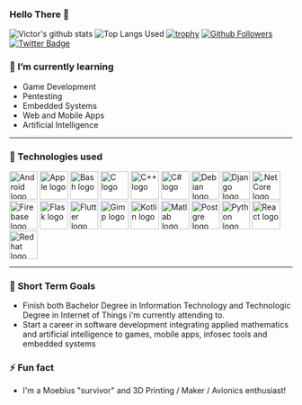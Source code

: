### Hello There 👋

![Victor's github stats](https://github-readme-stats.vercel.app/api?username=victornas91&count_private=false&show_icons=true&theme=great-gatsby)
![Top Langs Used](https://github-readme-stats.vercel.app/api/top-langs/?username=victornas91&layout=compact&show_icons=true&theme=great-gatsby)
[![trophy](https://github-profile-trophy.vercel.app/?username=victornas91)](https://github.com/ryo-ma/github-profile-trophy)
[![Github Followers](https://img.shields.io/github/followers/victornas91?color=06d6a0&label=Github%20Followers&style=for-the-badge)](https://github.com/victornas91?tab=followers)
[![Twitter Badge](https://img.shields.io/badge/-Twitter-1877f2?style=flat-square&logo=twitter&logoColor=white&link=https://twitter.com/IT_Victor91/)](https://twitter.com/IT_Victor91/)

### 🌱 I’m currently learning
- Game Development
- Pentesting
- Embedded Systems
- Web and Mobile Apps
- Artificial Intelligence

--- 

### 🧰 Technologies used

<img src="https://github.com/victornas91/devicon/blob/master/icons/android/android-plain.svg" alt="Android logo" width="50" height="50" /> <img src="https://github.com/victornas91/devicon/blob/master/icons/apple/apple-original.svg" alt="Apple logo" width="50" height="50" /> <img src="https://github.com/victornas91/devicon/blob/master/icons/bash/bash-plain.svg" alt="Bash logo" width="50" height="50" /> <img src="https://github.com/victornas91/devicon/blob/master/icons/c/c-plain.svg" alt="C logo" width="50" height="50" /> <img src="https://github.com/victornas91/devicon/blob/master/icons/cplusplus/cplusplus-plain.svg" alt="C++ logo" width="50" height="50" /> <img src="https://github.com/victornas91/devicon/blob/master/icons/csharp/csharp-plain.svg" alt="C# logo" width="50" height="50" /> <img src="https://github.com/victornas91/devicon/blob/master/icons/debian/debian-plain.svg" alt="Debian logo" width="50" height="50" /> <img src="https://github.com/victornas91/devicon/blob/master/icons/django/django-plain.svg" alt="Django logo" width="50" height="50" /> <img src="https://github.com/victornas91/devicon/blob/master/icons/dotnetcore/dotnetcore-plain.svg" alt=".Net Core logo" width="50" height="50" /> <img src="https://github.com/victornas91/devicon/blob/master/icons/firebase/firebase-plain.svg" alt="Firebase logo" width="50" height="50" /> <img src="https://github.com/victornas91/devicon/blob/master/icons/flask/flask-original.svg" alt="Flask logo" width="50" height="50" /> <img src="https://github.com/victornas91/devicon/blob/master/icons/flutter/flutter-plain.svg" alt="Flutter logo" width="50" height="50" /> <img src="https://github.com/victornas91/devicon/blob/master/icons/gimp/gimp-plain.svg" alt="Gimp logo" width="50" height="50" /> <img src="https://github.com/victornas91/devicon/blob/master/icons/kotlin/kotlin-plain.svg" alt="Kotlin logo" width="50" height="50" /> <img src="https://github.com/victornas91/devicon/blob/master/icons/matlab/matlab-plain.svg" alt="Matlab logo" width="50" height="50" /> <img src="https://github.com/victornas91/devicon/blob/master/icons/postgresql/postgresql-plain.svg" alt="Postgre logo" width="50" height="50" /> <img src="https://github.com/victornas91/devicon/blob/master/icons/python/python-plain.svg" alt="Python logo" width="50" height="50" /> <img src="https://github.com/victornas91/devicon/blob/master/icons/react/react-original.svg" alt="React logo" width="50" height="50" /> <img src="https://github.com/victornas91/devicon/blob/master/icons/redhat/redhat-plain.svg" alt="Redhat logo" width="50" height="50" /> 





---

### 🔭 Short Term Goals
- Finish both Bachelor Degree in Information Technology and Technologic Degree in Internet of Things i'm currently attending to. 
- Start a career in software development integrating applied mathematics and artificial intelligence to games, mobile apps, infosec tools and embedded systems


### ⚡ Fun fact
- I'm a Moebius "survivor" and 3D Printing / Maker / Avionics enthusiast!
